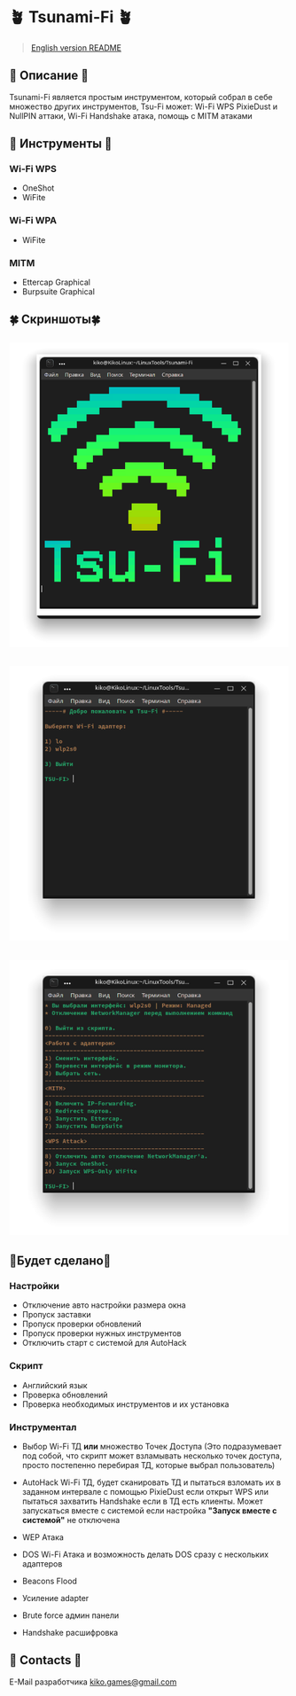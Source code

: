 # 🪴 Tsunami-Fi 🪴
> [English version README](https://github.com/BadKiko/Tsunami-Fi/blob/main/README.md )
## 🌿 Описание 🌿
Tsunami-Fi является простым инструментом, который собрал в себе множество других инструментов, Tsu-Fi может: Wi-Fi WPS PixieDust и NullPIN аттаки, Wi-Fi Handshake атака, помощь с MITM атаками

## 🌴 Инструменты 🌴
### Wi-Fi WPS
- OneShot
- WiFite

### Wi-Fi WPA
- WiFite

### MITM 
- Ettercap Graphical
- Burpsuite Graphical

## 🍀 Скриншоты🍀
![intro](https://raw.githubusercontent.com/BadKiko/Tsunami-Fi/main/IMG_20211006_081443_235.png)
---
![choose](https://raw.githubusercontent.com/BadKiko/Tsunami-Fi/main/IMG_20211006_081445_022.png)
---
![menu](https://raw.githubusercontent.com/BadKiko/Tsunami-Fi/main/IMG_20211006_081445_445.png)
---


## 🌵Будет сделано🌵
### Настройки
- Отключение авто настройки размера окна
- Пропуск заставки
- Пропуск проверки обновлений
- Пропуск проверки нужных инструментов
- Отключить старт с системой для AutoHack

### Скрипт
- Английский язык
- Проверка обновлений
- Проверка необходимых инструментов и их установка

### Инструментал
- Выбор Wi-Fi ТД **или** множество Точек Доступа (Это подразумевает под собой, что скрипт может взламывать несколько точек доступа, просто постепенно перебирая ТД, которые выбрал пользователь)

- AutoHack Wi-Fi ТД, будет сканировать ТД и пытаться взломать их в заданном интервале с помощью PixieDust если открыт WPS или пытаться захватить Handshake если в ТД есть клиенты. Может запускаться вместе с системой если настройка **"Запуск вместе с системой"** не отключена

- WEP Атака
- DOS Wi-Fi Атака и возможность делать DOS сразу с нескольких адаптеров
- Beacons Flood
- Усиление adapter
- Brute force админ панели
- Handshake расшифровка

## 🌱 Contacts 🌱

E-Mail разработчика <kiko.games@gmail.com>
